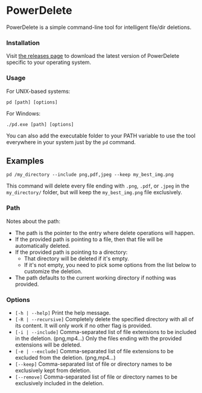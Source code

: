 # PowerDelete
PowerDelete is a simple command-line tool for intelligent file/dir deletions.
### Installation
Visit <a href="https://github.com/nidhalmessaoudi/PowerDelete/releases">the releases page</a> to download the latest version of PowerDelete specific to your operating system.
### Usage
For UNIX-based systems:
```
pd [path] [options]
```
For Windows:
```
./pd.exe [path] [options]
```
You can also add the executable folder to your PATH variable to use the tool everywhere in your system just by the `pd` command.
## Examples
```
pd /my_directory --include png,pdf,jpeg --keep my_best_img.png
```
This command will delete every file ending with `.png`, `.pdf`, or `.jpeg` in the `my_directory/` folder, but will keep the `my_best_img.png` file exclusively.
### Path
Notes about the path:
- The path is the pointer to the entry where delete operations will happen.
- If the provided path is pointing to a file, then that file will be automatically deleted.
- If the provided path is pointing to a directory:
  - That directory will be deleted if it's empty.
  - If it's not empty, you need to pick some options from the list below to customize the deletion.
- The path defaults to the current working directory if nothing was provided.
### Options
- `[-h | --help]` Print the help message.
- `[-R | --recursive]` Completely delete the specified directory with all of its content. It will only work if no other flag is provided.
- `[-i | --include]` Comma-separated list of file extensions to be included in the deletion. (png,mp4...) Only the files ending with the provided extensions will be deleted.
- `[-e | --exclude]` Comma-separated list of file extensions to be excluded from the deletion. (png,mp4...)
- `[--keep]` Comma-separated list of file or directory names to be exclusively kept from deletion.
- `[--remove]` Comma-separated list of file or directory names to be exclusively included in the deletion.
